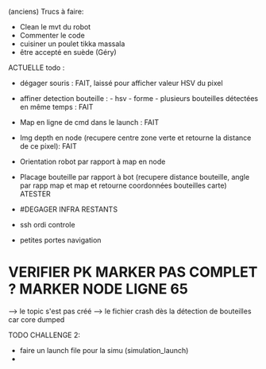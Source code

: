 (anciens) Trucs à faire:
- Clean le mvt du robot 
- Commenter le code
- cuisiner un poulet tikka massala
- être accepté en suède (Géry)



ACTUELLE todo :
- dégager souris : FAIT, laissé pour afficher valeur HSV du pixel
- affiner detection bouteille :
        - hsv
        - forme
        - plusieurs bouteilles détectées en même temps : FAIT

- Map en ligne de cmd dans le launch : FAIT
- Img depth en node (recupere centre zone verte et retourne la distance de ce pixel): FAIT

- Orientation robot par rapport à map en node
- Placage bouteille par rapport à bot (recupere distance bouteille, angle par rapp map et map et retourne coordonnées bouteilles carte) ATESTER

- #DEGAGER INFRA RESTANTS
- ssh ordi controle
- petites portes navigation

# VERIFIER PK MARKER PAS COMPLET ? MARKER NODE LIGNE 65
--> le topic s'est pas créé
--> le fichier crash dès la détection de bouteilles car core dumped



TODO CHALLENGE 2:
- faire un launch file pour la simu (simulation_launch)
- 
